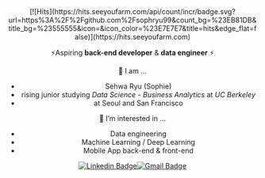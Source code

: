 



<div align=center>[![Hits](https://hits.seeyoufarm.com/api/count/incr/badge.svg?url=https%3A%2F%2Fgithub.com%2Fsophryu99&count_bg=%23EB81DB&title_bg=%23555555&icon=&icon_color=%23E7E7E7&title=hits&edge_flat=false)](https://hits.seeyoufarm.com)

⚡Aspiring **back-end developer** & **data engineer** ⚡



👯 I am ...

- Sehwa Ryu (Sophie)
- rising junior studying *Data Science - Business Analytics* at *UC Berkeley*
- at Seoul and San Francisco



🌱 I’m interested in ...

- Data engineering
- Machine Learning / Deep Learning
- Mobile App back-end & front-end



[![Linkedin Badge](https://img.shields.io/badge/-LinkedIn-blue?style=flat-square&logo=Linkedin&logoColor=white&link=https://www.linkedin.com/in/seong-yun-byeon-8183a8113/)](https://www.linkedin.com/in/soph-seh-r/)[![Gmail Badge](https://img.shields.io/badge/Gmail-d14836?style=flat-square&logo=Gmail&logoColor=white&link=mailto:sehwa_ryu@berkeley.edu)](mailto:sehwa_ryu@berkeley.edu)

